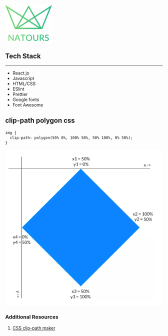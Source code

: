 ![Logo](src/img/logo-green-1x.png "Logo")

## Tech Stack
---
- React.js
- Javascript
- HTML/CSS
- ESlint
- Prettier
- Google fonts
- Font Awesome
## clip-path polygon css

```
img {
  clip-path: polygon(50% 0%, 100% 50%, 50% 100%, 0% 50%);
}

```
![clip-path](src/img/clip.png "clip-path")




### Additional Resources
1. <a href="https://bennettfeely.com/clippy/" target="_blank">CSS clip-path maker</a>